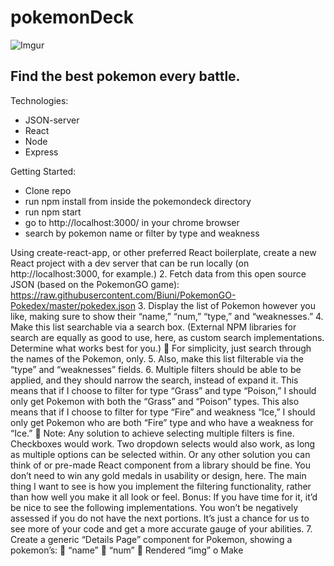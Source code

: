 # pokemonDeck 


![Imgur](https://i.imgur.com/9WmjdST.png)

## Find the best pokemon every battle. 

Technologies: 
- JSON-server
- React
- Node
- Express

Getting Started:
- Clone repo
- run npm install from inside the pokemondeck directory 
- run npm start
- go to http://localhost:3000/ in your chrome browser
- search by pokemon name or filter by type and weakness



Using create-react-app, or other preferred React boilerplate, create a new React project
with a dev server that can be run locally (on http://localhost:3000, for example.)
2. Fetch data from this open source JSON (based on the PokemonGO game):
https://raw.githubusercontent.com/Biuni/PokemonGO-Pokedex/master/pokedex.json
3. Display the list of Pokemon however you like, making sure to show their “name,”
“num,” “type,” and “weaknesses.”
4. Make this list searchable via a search box. (External NPM libraries for search are equally
as good to use, here, as custom search implementations. Determine what works best for
you.)
 For simplicity, just search through the names of the Pokemon, only.
5. Also, make this list filterable via the “type” and “weaknesses” fields.
6. Multiple filters should be able to be applied, and they should narrow the search, instead
of expand it. This means that if I choose to filter for type “Grass” and type “Poison,” I
should only get Pokemon with both the “Grass” and “Poison” types. This also means
that if I choose to filter for type “Fire” and weakness “Ice,” I should only get Pokemon
who are both “Fire” type and who have a weakness for “Ice.”
 Note: Any solution to achieve selecting multiple filters is fine. Checkboxes would
work. Two dropdown selects would also work, as long as multiple options can be
selected within. Or any other solution you can think of or pre-made React
component from a library should be fine. You don’t need to win any gold medals
in usability or design, here. The main thing I want to see is how you implement
the filtering functionality, rather than how well you make it all look or feel.
Bonus: If you have time for it, it’d be nice to see the following implementations. You won’t be
negatively assessed if you do not have the next portions. It’s just a chance for us to see more of
your code and get a more accurate gauge of your abilities.
7. Create a generic “Details Page” component for Pokemon, showing a pokemon’s:
 “name”
 “num”
 Rendered “img”
o Make
